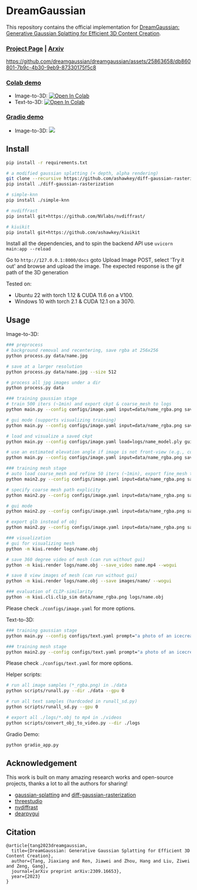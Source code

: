 # DreamGaussian

This repository contains the official implementation for [DreamGaussian: Generative Gaussian Splatting for Efficient 3D Content Creation](https://arxiv.org/abs/2309.16653).

### [Project Page](https://dreamgaussian.github.io) | [Arxiv](https://arxiv.org/abs/2309.16653)


https://github.com/dreamgaussian/dreamgaussian/assets/25863658/db860801-7b9c-4b30-9eb9-87330175f5c8

### [Colab demo](https://github.com/camenduru/dreamgaussian-colab)
* Image-to-3D: [![Open In Colab](https://colab.research.google.com/assets/colab-badge.svg)](https://colab.research.google.com/drive/1sLpYmmLS209-e5eHgcuqdryFRRO6ZhFS?usp=sharing)
* Text-to-3D: [![Open In Colab](https://colab.research.google.com/assets/colab-badge.svg)](https://colab.research.google.com/github/camenduru/dreamgaussian-colab/blob/main/dreamgaussian_colab.ipynb)

### [Gradio demo](https://huggingface.co/spaces/jiawei011/dreamgaussian)
* Image-to-3D: <a href="https://huggingface.co/spaces/jiawei011/dreamgaussian"><img src="https://img.shields.io/badge/%F0%9F%A4%97%20Gradio%20Demo-Huggingface-orange"></a>

## Install
```bash
pip install -r requirements.txt

# a modified gaussian splatting (+ depth, alpha rendering)
git clone --recursive https://github.com/ashawkey/diff-gaussian-rasterization
pip install ./diff-gaussian-rasterization

# simple-knn
pip install ./simple-knn

# nvdiffrast
pip install git+https://github.com/NVlabs/nvdiffrast/

# kiuikit
pip install git+https://github.com/ashawkey/kiuikit
```

Install all the dependencies, and to spin the backend API use ```uvicorn main:app --reload  ``` 

Go to ```http://127.0.0.1:8000/docs``` goto Upload Image POST, select 'Try it out' and browse and upload the image. 
The expected response is the gif path of the 3D generation

Tested on:
* Ubuntu 22 with torch 1.12 & CUDA 11.6 on a V100.
* Windows 10 with torch 2.1 & CUDA 12.1 on a 3070.

## Usage

Image-to-3D:
```bash
### preprocess
# background removal and recentering, save rgba at 256x256
python process.py data/name.jpg

# save at a larger resolution
python process.py data/name.jpg --size 512

# process all jpg images under a dir
python process.py data

### training gaussian stage
# train 500 iters (~1min) and export ckpt & coarse_mesh to logs
python main.py --config configs/image.yaml input=data/name_rgba.png save_path=name

# gui mode (supports visualizing training)
python main.py --config configs/image.yaml input=data/name_rgba.png save_path=name gui=True

# load and visualize a saved ckpt
python main.py --config configs/image.yaml load=logs/name_model.ply gui=True

# use an estimated elevation angle if image is not front-view (e.g., common looking-down image can use -30)
python main.py --config configs/image.yaml input=data/name_rgba.png save_path=name elevation=-30

### training mesh stage
# auto load coarse_mesh and refine 50 iters (~1min), export fine_mesh to logs
python main2.py --config configs/image.yaml input=data/name_rgba.png save_path=name

# specify coarse mesh path explicity
python main2.py --config configs/image.yaml input=data/name_rgba.png save_path=name mesh=logs/name_mesh.obj

# gui mode
python main2.py --config configs/image.yaml input=data/name_rgba.png save_path=name gui=True

# export glb instead of obj
python main2.py --config configs/image.yaml input=data/name_rgba.png save_path=name mesh_format=glb

### visualization
# gui for visualizing mesh
python -m kiui.render logs/name.obj

# save 360 degree video of mesh (can run without gui)
python -m kiui.render logs/name.obj --save_video name.mp4 --wogui

# save 8 view images of mesh (can run without gui)
python -m kiui.render logs/name.obj --save images/name/ --wogui

### evaluation of CLIP-similarity
python -m kiui.cli.clip_sim data/name_rgba.png logs/name.obj
```
Please check `./configs/image.yaml` for more options.

Text-to-3D:
```bash
### training gaussian stage
python main.py --config configs/text.yaml prompt="a photo of an icecream" save_path=icecream

### training mesh stage
python main2.py --config configs/text.yaml prompt="a photo of an icecream" save_path=icecream
```
Please check `./configs/text.yaml` for more options.

Helper scripts:
```bash
# run all image samples (*_rgba.png) in ./data
python scripts/runall.py --dir ./data --gpu 0

# run all text samples (hardcoded in runall_sd.py)
python scripts/runall_sd.py --gpu 0

# export all ./logs/*.obj to mp4 in ./videos
python scripts/convert_obj_to_video.py --dir ./logs
```

Gradio Demo:
```bash
python gradio_app.py
```

## Acknowledgement

This work is built on many amazing research works and open-source projects, thanks a lot to all the authors for sharing!

* [gaussian-splatting](https://github.com/graphdeco-inria/gaussian-splatting) and [diff-gaussian-rasterization](https://github.com/graphdeco-inria/diff-gaussian-rasterization)
* [threestudio](https://github.com/threestudio-project/threestudio)
* [nvdiffrast](https://github.com/NVlabs/nvdiffrast)
* [dearpygui](https://github.com/hoffstadt/DearPyGui)

## Citation

```
@article{tang2023dreamgaussian,
  title={DreamGaussian: Generative Gaussian Splatting for Efficient 3D Content Creation},
  author={Tang, Jiaxiang and Ren, Jiawei and Zhou, Hang and Liu, Ziwei and Zeng, Gang},
  journal={arXiv preprint arXiv:2309.16653},
  year={2023}
}
```
